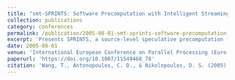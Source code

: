 ```yaml
---
title: "smt-SPRINTS: Software Precomputation with Intelligent Streaming for Resource-Constrained SMTs"
collection: publications
category: conferences
permalink: /publication/2005-08-01-smt-sprints-software-precomputation-intelligent
excerpt: 'Presents SPRINTS, a source-level speculative precomputation framework for scientific applications on SMTs that reduces memory latency by prefetching long streams of delinquent data accesses without requiring hardware or compiler support.'
date: 2005-08-01
venue: 'International European Conference on Parallel Processing (Euro-Par)'
paperurl: 'https://doi.org/10.1007/11549468_78'
citation: 'Wang, T., Antonopoulos, C. D., & Nikolopoulos, D. S. (2005). &quot;smt-SPRINTS: Software Precomputation with Intelligent Streaming for Resource-Constrained SMTs.&quot; In <i>Euro-Par 2005 Parallel Processing</i> (pp. 710-719). Springer. https://doi.org/10.1007/11549468_78'
---
```

